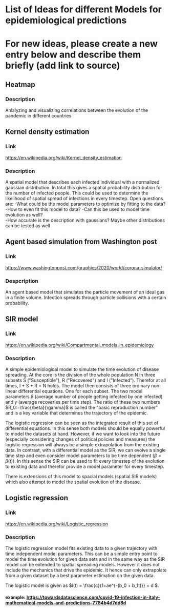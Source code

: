 # List of Ideas for different Models for epidemiological predictions

# For new ideas, please create a new entry below and describe them briefly (add link to source)

## Heatmap 

### Description

Anlalyzing and visualizing correlations between the evolution of the pandemic in different countries   

## Kernel density estimation 

### Link 

https://en.wikipedia.org/wiki/Kernel_density_estimation

### Description 

A spatial model that describes each infected individual with a normalized gaussian distribution. 
In total this gives a spatial probability distribution for the number of infected people. 
This could be used to determine the likelihood of spatial spread of infections in every timestep.
Open questions are: 
-What could be the model parameters to optimize by fitting to the data?
-How to even fit this model to data?
-Can this be used to model time evolution as well?  
-How accurate is the description with gaussians? Maybe other distributions can be tested as well  

 

## Agent based simulation from Washington post 

### Link 

https://www.washingtonpost.com/graphics/2020/world/corona-simulator/

### Despcription

An agent based model that simulates the particle movement of an ideal gas in a finite volume. 
Infection spreads through particle collisions with a certain probability.    

## SIR model

### Link 

https://en.wikipedia.org/wiki/Compartmental_models_in_epidemiology

### Description

A simple epidemiological model to simulate the time evolution of disease spreading.
At the core is the division of the whole population N in three subsets S ("Susceptible"), 
R ("Recovered") and I ("Infected"). Therefor at all times, I + S + R = N holds. 
The model then consists of three ordinary non-linear differential equations. One for each subset. 
The two model parameters $`\beta`$ (average number of people getting infected by one infected) and $`\gamma`$ 
(average recoveries per time step). The ratio of these two numbers $`R_0:=\frac{\beta}{\gamma}`$ is called the 
"basic reproduction number" and is a key variable that determines the trajectory of the epidemic. 

The logistic regression can be seen as the integrated result of this set of differential equations. In this sense both models 
should be equally powerful to model the datasets at hand. However, if we want to look into the future (especially considering changes of 
political policies and measures) the logistic regression will always be a simple extrapolation from the existing data. In contrast, with a 
differential model as the SIR, we can evolve a single time step and even consider model parameters to be time dependent ($`\beta = \beta(t)`$). 
In this sense the SIR can be used to fit every timestep of the evolution to existing data and therefor provide a model parameter for every timestep.

There is extensions of this model to spacial models (spatial SIR models) which also attempt to model the spatial evolution of the disease. 
 
## Logistic regression

### Link 

https://en.wikipedia.org/wiki/Logistic_regression

### Description 

The logistic regression model fits existing data to a given trajectory with time independent model parameters. 
This can be a simple entry point to model the time evolution for given data sets and in the same way as the SIR model can 
be extended to spatial spreading models. However it does not include the mechanics that drive the epidemic. It hence can only 
extrapolate from a given dataset by a best parameter estimation on the given data. 

The logistic model is given as $`I(t) = \frac{c}{1+ae^{-(b_0 + b_1t)}} + d `$. 

#### example:  https://towardsdatascience.com/covid-19-infection-in-italy-mathematical-models-and-predictions-7784b4d7dd8d



